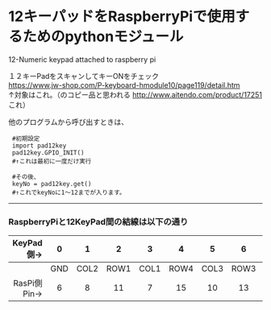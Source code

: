 # 12キーパッドをRaspberryPiで使用するためのpythonモジュール
12-Numeric keypad attached to raspberry pi

１２キーPadをスキャンしてキーONをチェック  
https://www.jw-shop.com/P-keyboard-hmodule10/page119/detail.htm  
↑対象はこれ。（のコピー品と思われる http://www.aitendo.com/product/17251 これ）  

他のプログラムから呼び出すときは、  

~~~
 #初期設定  
 import pad12key  
 pad12key.GPIO_INIT()  
 #↑これは最初に一度だけ実行  

 #その後、  
 keyNo = pad12key.get()  
 #↑これでkeyNoに1～12までが入ります。
~~~

----

### RaspberryPiと12KeyPad間の結線は以下の通り

|KeyPad側→|0|1|2|3|4|5|6|7|  
|--:|:--:|:--:|:--:|:--:|:--:|:--:|:--:|:--:|
| |GND|COL2|ROW1|COL1|ROW4|COL3|ROW3|ROW2|  
|RasPi側Pin→|6|8|11|7|15|10|13|12|  
